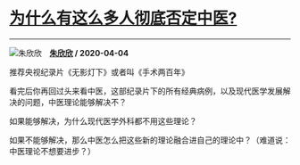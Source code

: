 # [为什么有这么多人彻底否定中医?](https://www.zhihu.com/answer/1126473903)

--------------------------------------------------------------

![朱欣欣](https://pic4.zhimg.com/909780bfa6412ec85e74e42c223499c4.jpg?source=1940ef5c "朱欣欣")&emsp;**[朱欣欣](https://www.zhihu.com/people/zhu-xin-xin-50) / 2020-04-04**

推荐央视纪录片《无影灯下》或者叫《手术两百年》

看完后你再回过头来看中医，这部纪录片下的所有经典病例，以及现代医学发展解决的问题，中医理论能够解决不？

如果能够解决，为什么现代医学外科都不用这些理论？

如果不能够解决，那么中医怎么把这些新的理论融合进自己的理论中？（难道说：中医理论不想要进步？）

